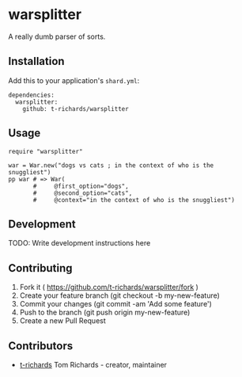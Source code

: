 # warsplitter

A really dumb parser of sorts.

## Installation

Add this to your application's `shard.yml`:

```
dependencies:
  warsplitter:
    github: t-richards/warsplitter
```

## Usage

```crystal
require "warsplitter"

war = War.new("dogs vs cats ; in the context of who is the snuggliest")
pp war # => War(
       #     @first_option="dogs",
       #     @second_option="cats",
       #     @context="in the context of who is the snuggliest")
```

## Development

TODO: Write development instructions here

## Contributing

1. Fork it ( https://github.com/t-richards/warsplitter/fork )
2. Create your feature branch (git checkout -b my-new-feature)
3. Commit your changes (git commit -am 'Add some feature')
4. Push to the branch (git push origin my-new-feature)
5. Create a new Pull Request

## Contributors

- [t-richards](https://github.com/t-richards) Tom Richards - creator, maintainer

